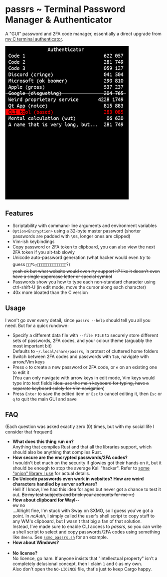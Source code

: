 # passrs ~ Terminal Password Manager & Authenticator
A "GUI" password and 2FA code manager, essentially a direct upgrade from [my C terminal authenticator](https://github.com/64-Tesseract/ncAuth).

![An image, obviously](demo.png)

## Features
- Scriptability with command-line arguments and environment variables
- `Option<Encryption>` using a 32-byte master password (shorter passwords are padded with `\0`s, longer ones are clipped)
- Vim-ish keybindings
- Copy password or 2FA token to clipboard, you can also view the next 2FA token if you alt-tab slowly
- Unicode auto-password generation (what hacker would even *try* to guess `񗗷􀛿𒔽𴕙򑑌󚖵񪣼򧩮󟛢򎈢􄪠񇻲󶽽񄒀񿕗񩝗`?)  
  ~~yeah ok but what website would even *try* support it? like it doesn't even have a single uppercase letter or special symbol~~
- Passwords show you how to type each non-standard character using ctrl-shift-U (in edit mode, move the cursor along each character)
- 40x more bloated than the C version

## Usage
I won't go over every detail, since `passrs --help` should tell you all you need. But for a quick rundown:

- Specify a different data file with `--file FILE` to securely store different sets of passwords, 2FA codes, and your colour theme (arguably the most important bit)  
  Defaults to `~/.local/share/passrs`, in protest of cluttered home folders
- Switch between 2FA codes and passwords with `Tab`, navigate with arrow/Vim keys
- Press `o` to create a new password or 2FA code, or `e` on an existing one to edit it  
  (You can only navigate with arrow keys in edit mode, Vim keys would type into text fields ~~Idea: use the main keyboard for typing, have a separate keyboard solely for Vim navigation~~)
- Press `Enter` to save the edited item or `Esc` to cancel editing it, then `Esc` or `q` to quit the main GUI and save

## FAQ
(Each question was asked exactly zero (0) times, but with my social life I consider that frequent)

- **What does this thing run on?**  
  Anything that compiles Rust and that all the libraries support, which should also be anything that compiles Rust.
- **How secure are the encrypted passwords/2FA codes?**  
  I wouldn't bet much on the security if glowies got their hands on it, but it should be enough to stop the average Kali "hacker". Refer to [some "onion" library I use](https://docs.rs/orion/0.15.5/orion/index.html) for actual details.
- **Do Unicode passwords even work in websites? How are weird characters handled by server software?**  
  Hell if I know, I've had this idea for ages but never got a chance to test it out. ~~Be my test subjects and brick your accounts for me >:)~~
- **How about clipboard for Wayl--**  
  ew no  
  ...Alright fine, I'm stuck with Sway on SXMO, so I guess you've got a point. In *ncAuth*, I simply called the user's shell script to copy stuff to any WM's clipboard, but I wasn't that big a fan of that solution.  
  Instead, I've made sure to enable CLI access to *passrs*, so you can write a shell script to select and copy passwords/2FA codes using something like `dmenu`. See [`sxmo_passrs.sh`](sxmo_passrs.sh) for an example.
- **How about Windows?**  
  ‍
- **No license?**  
  No licence, go ham. If anyone insists that "intellectual property" isn't a completely delusional concept, then I claim `1` and `0` as my own.  
  Also don't open the `NO-LICENCE` file, that's just to keep Cargo happy.
